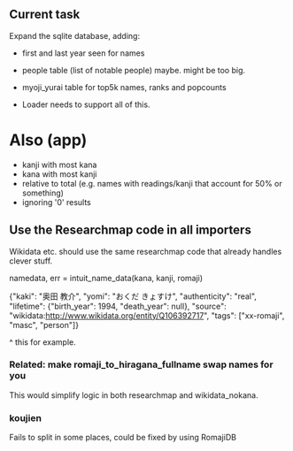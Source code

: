 ## Current task

Expand the sqlite database, adding:
 - first and last year seen for names
 - people table (list of notable people) maybe. might be too big.
 - myoji_yurai table for top5k names, ranks and popcounts

 - Loader needs to support all of this.

# Also (app)

 - kanji with most kana
 - kana with most kanji
 - relative to total (e.g. names with readings/kanji that account for 50% or something)
 - ignoring '0' results

## Use the Researchmap code in all importers

Wikidata etc. should use the same researchmap code that already
handles clever stuff.

 namedata, err = intuit_name_data(kana, kanji, romaji)

{"kaki": "奥田 教介", "yomi": "おくだ きょすけ", "authenticity": "real", "lifetime": {"birth_year": 1994, "death_year": null}, "source": "wikidata:http://www.wikidata.org/entity/Q106392717", "tags": ["xx-romaji", "masc", "person"]}

^ this for example.

### Related: make romaji_to_hiragana_fullname swap names for you

This would simplify logic in both researchmap and wikidata_nokana.

### koujien

Fails to split in some places, could be fixed by using RomajiDB